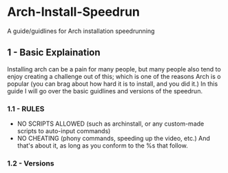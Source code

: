 # Arch-Install-Speedrun
A guide/guidlines for Arch installation speedrunning

## 1 - Basic Explaination 
Installing arch can be a pain for many people, but many people also tend to enjoy creating a challenge out of this; which is one of the reasons Arch is o popular (you can brag about how hard it is to install, and you did it.)
In this guide I will go over the basic guidlines and versions of the speedrun.

### 1.1 - RULES
- NO SCRIPTS ALLOWED (such as archinstall, or any custom-made scripts to auto-input commands)
- NO CHEATING (phony commands, speeding up the video, etc.)
And that's about it, as long as you conform to the %s that follow.

### 1.2 - Versions
